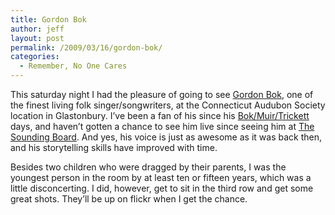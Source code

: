 ```yaml
---
title: Gordon Bok
author: jeff
layout: post
permalink: /2009/03/16/gordon-bok/
categories:
  - Remember, No One Cares
---
```


This saturday night I had the pleasure of going to see [Gordon Bok][1], one of the finest living folk singer/songwriters, at the Connecticut Audubon Society location in Glastonbury. I’ve been a fan of his since his [Bok/Muir/Trickett][2] days, and haven’t gotten a chance to see him live since seeing him at [The Sounding Board][3]. And yes, his voice is just as awesome as it was back then, and his storytelling skills have improved with time.

 [1]: http://www.gordonbok.com/
 [2]: http://www.gordonbok.com/bokmuirtrickett.html
 [3]: http://folknotes.org/

Besides two children who were dragged by their parents, I was the youngest person in the room by at least ten or fifteen years, which was a little disconcerting. I did, however, get to sit in the third row and get some great shots. They’ll be up on flickr when I get the chance.
